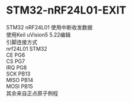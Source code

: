 # STM32-nRF24L01-EXIT
STM32 nRF24L01 使用中断收发数据<br>
使用Keil uVision5 5.22编辑<br>
引脚连接方式<br>
nrf24L01  STM32<br>
CE        PG6<br>
CS        PG7<br>
IRQ       PG8<br>
SCK       PB13<br>
MISO      PB14<br>
MOSI      PB15<br>
其余来自正点原子例程<br>
